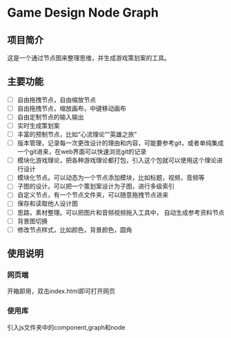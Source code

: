 # Game Design Node Graph

## 项目简介

这是一个通过节点图来整理思维，并生成游戏策划案的工具。


## 主要功能

- [ ] 自由拖拽节点，自由缩放节点
- [ ] 自由拖拽节点，缩放画布，中键移动画布
- [ ] 自由定制节点的输入输出
- [ ] 实时生成策划案
- [ ] 丰富的预制节点，比如“心流理论”“英雄之旅”
- [ ] 版本管理，记录每一次更改设计的理由和内容，可能要参考git，或者单纯集成一个git进来，在web界面可以快速浏览git的记录
- [ ] 模块化游戏理论，把各种游戏理论都打包，引入这个包就可以使用这个理论进行设计
- [ ] 模块化节点。可以动态为一个节点添加模块，比如标题，视频，音频等
- [ ] 子图的设计。可以把一个策划案设计为子图，进行多级索引
- [ ] 自定义节点，有一个节点文件夹，可以随意拖拽节点进来
- [ ] 保存和读取他人设计图
- [ ] 思路，素材整理。可以把图片和音频视频拖入工具中， 自动生成参考资料节点
- [ ] 背景图切换
- [ ] 修改节点样式，比如颜色，背景颜色，圆角

## 使用说明

### 网页端

开箱即用，双击index.html即可打开网页

### 使用库

引入js文件夹中的component,graph和node
